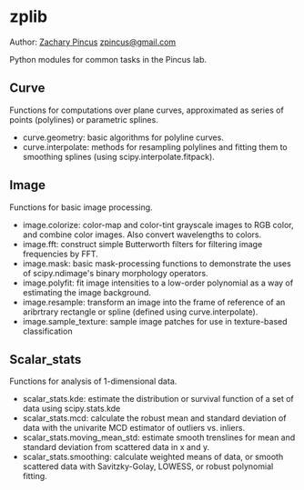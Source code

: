 # zplib

Author: [Zachary Pincus](http://zplab.wustl.edu) <zpincus@gmail.com>

Python modules for common tasks in the Pincus lab.

Curve
-----
Functions for computations over plane curves, approximated as series of points (polylines) or parametric splines.
 - curve.geometry: basic algorithms for polyline curves.
 - curve.interpolate: methods for resampling polylines and fitting them to smoothing splines (using scipy.interpolate.fitpack).

Image
-----
Functions for basic image processing.
 - image.colorize: color-map and color-tint grayscale images to RGB color, and combine color images. Also convert wavelengths to colors.
 - image.fft: construct simple Butterworth filters for filtering image frequencies by FFT.
 - image.mask: basic mask-processing functions to demonstrate the uses of scipy.ndimage's binary morphology operators.
 - image.polyfit: fit image intensities to a low-order polynomial as a way of estimating the image background.
 - image.resample: transform an image into the frame of reference of an aribrtrary rectangle or spline (defined using curve.interpolate).
 - image.sample\_texture: sample image patches for use in texture-based classification

Scalar\_stats
-------------
Functions for analysis of 1-dimensional data.
 - scalar\_stats.kde: estimate the distribution or survival function of a set of data using scipy.stats.kde
 - scalar\_stats.mcd: calculate the robust mean and standard deviation of data with the univarite MCD estimator of outliers vs. inliers.
 - scalar\_stats.moving\_mean\_std: estimate smooth trenslines for mean and standard deviation from scattered data in x and y.
 - scalar\_stats.smoothing: calculate weighted means of data, or smooth scattered data with Savitzky-Golay, LOWESS, or robust polynomial fitting.
